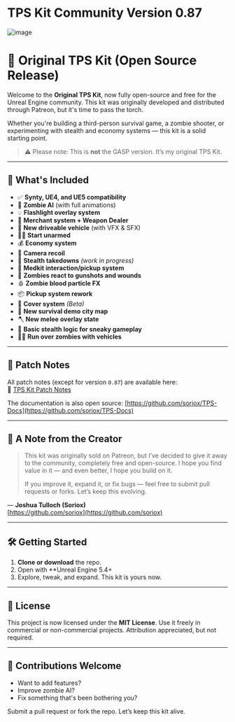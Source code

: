 # TPS Kit Community Version 0.87

![image](https://github.com/user-attachments/assets/207b24b1-64d6-44ed-887a-c483ff77c0c5)

# 🔫 Original TPS Kit (Open Source Release)

Welcome to the **Original TPS Kit**, now fully open-source and free for the Unreal Engine community. This kit was originally developed and distributed through Patreon, but it's time to pass the torch.

Whether you're building a third-person survival game, a zombie shooter, or experimenting with stealth and economy systems — this kit is a solid starting point.

> ⚠️ Please note: This is **not** the GASP version. It’s my original TPS Kit.

---

## 🚀 What's Included

- ✅ **Synty, UE4, and UE5 compatibility**
- 🧟 **Zombie AI** (with full animations)
- 💡 **Flashlight overlay system**
- 🛒 **Merchant system + Weapon Dealer**
- 🚗 **New driveable vehicle** (with VFX & SFX)
- 🧍‍♂️ **Start unarmed**
- 💰 **Economy system**
- 🎥 **Camera recoil**
- 🥷 **Stealth takedowns** *(work in progress)*
- 💉 **Medkit interaction/pickup system**
- 🧠 **Zombies react to gunshots and wounds**
- 🩸 **Zombie blood particle FX**
- 📦 **Pickup system rework**
- 🧱 **Cover system** *(Beta)*
- 🌆 **New survival demo city map**
- 🪓 **New melee overlay state**
- 👀 **Basic stealth logic for sneaky gameplay**
- 🧟‍♂️ **Run over zombies with vehicles**

---

## 📓 Patch Notes

All patch notes (except for version `0.87`) are available here:  
📄 [TPS Kit Patch Notes](https://docs.page/soriox/TPS-Docs/patch-notes)

The documentation is also open source: [https://github.com/soriox/TPS-Docs](https://github.com/soriox/TPS-Docs)

---

## 📣 A Note from the Creator

> This kit was originally sold on Patreon, but I’ve decided to give it away to the community, completely free and open-source. I hope you find value in it — and even better, I hope you build on it.
>
> If you improve it, expand it, or fix bugs — feel free to submit pull requests or forks. Let’s keep this evolving.

— **Joshua Tulloch (Soriox)**  
[https://github.com/soriox](https://github.com/soriox)

---

## 🛠 Getting Started

1. **Clone or download** the repo.
2. Open with **Unreal Engine 5.4+
3. Explore, tweak, and expand. This kit is yours now.

---

## 📜 License

This project is now licensed under the **MIT License**. Use it freely in commercial or non-commercial projects. Attribution appreciated, but not required.

---

## 🤝 Contributions Welcome

- Want to add features?
- Improve zombie AI?
- Fix something that's been bothering you?

Submit a pull request or fork the repo. Let’s keep this kit alive.
